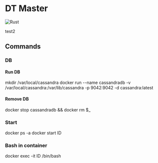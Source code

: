 # DT Master
![Rust](https://github.com/Open-Digital-Twin/dt-instance/workflows/Rust/badge.svg)

test2


## Commands

### DB

#### Run DB
mkdir /var/local/cassandra
docker run --name cassandradb -v /var/local/cassandra:/var/lib/cassandra -p 9042:9042 -d cassandra:latest

#### Remove DB
docker stop cassandradb && docker rm $_

### Start
docker ps -a
docker start ID

### Bash in container
docker exec -it ID /bin/bash
